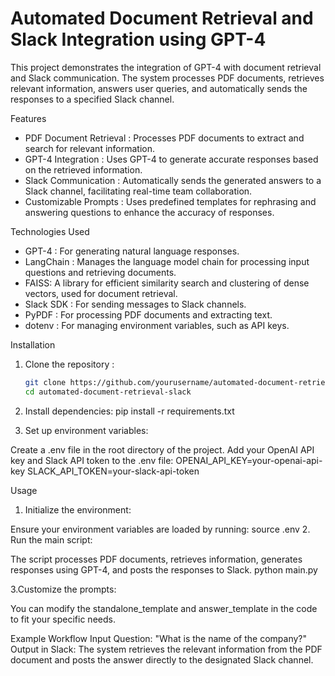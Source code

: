# Automated Document Retrieval and Slack Integration using GPT-4

This project demonstrates the integration of GPT-4 with document retrieval and Slack communication. The system processes PDF documents, retrieves relevant information, answers user queries, and automatically sends the responses to a specified Slack channel.

 Features

- PDF Document Retrieval : Processes PDF documents to extract and search for relevant information.
- GPT-4 Integration : Uses GPT-4 to generate accurate responses based on the retrieved information.
- Slack Communication : Automatically sends the generated answers to a Slack channel, facilitating real-time team collaboration.
- Customizable Prompts : Uses predefined templates for rephrasing and answering questions to enhance the accuracy of responses.

Technologies Used

- GPT-4 : For generating natural language responses.
- LangChain : Manages the language model chain for processing input questions and retrieving documents.
- FAISS: A library for efficient similarity search and clustering of dense vectors, used for document retrieval.
- Slack SDK : For sending messages to Slack channels.
- PyPDF : For processing PDF documents and extracting text.
- dotenv : For managing environment variables, such as API keys.

Installation

1. Clone the repository :
   ```bash
   git clone https://github.com/yourusername/automated-document-retrieval-slack.git
   cd automated-document-retrieval-slack

2. Install dependencies:
 pip install -r requirements.txt

3. Set up environment variables:

Create a .env file in the root directory of the project.
Add your OpenAI API key and Slack API token to the .env file:
OPENAI_API_KEY=your-openai-api-key
SLACK_API_TOKEN=your-slack-api-token

Usage
1. Initialize the environment:

Ensure your environment variables are loaded by running:
source .env
2. Run the main script:

The script processes PDF documents, retrieves information, generates responses using GPT-4, and posts the responses to Slack.
python main.py

3.Customize the prompts:

You can modify the standalone_template and answer_template in the code to fit your specific needs.

Example Workflow
Input Question: "What is the name of the company?"
Output in Slack: The system retrieves the relevant information from the PDF document and posts the answer directly to the designated Slack channel.
